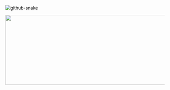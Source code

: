 ![github-snake](https://github.com/ZacDSmith/ZacDSmith/assets/48374908/fc05dd29-fa64-40c5-b3f0-c7db5ac646d7)


<p align="center">
  <img width="800" height="220" src="(https://github-readme-stats.vercel.app/api?username=ZacDSmith)](https://github.com/ZacDSmith/github-readme-stats)">
</p>

